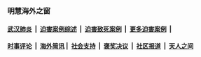 
### 明慧海外之窗

####  [武汉肺炎](indexes/365.md?t=04231201) &nbsp;|&nbsp;  [迫害案例综述](indexes/328.md?t=04231201) &nbsp;|&nbsp; [迫害致死案例](indexes/277.md?t=04231201)  &nbsp;|&nbsp; [更多迫害案例](indexes/81.md?t=04231201)  &nbsp;|&nbsp; 
####  [时事评论](indexes/19.md?t=04231201) &nbsp;|&nbsp; [海外简讯](indexes/245.md?t=04231201)&nbsp;|&nbsp;  [社会支持](indexes/140.md?t=04231201) &nbsp;|&nbsp; [褒奖决议](indexes/282.md?t=04231201) &nbsp;|&nbsp; [社区报道](indexes/91.md?t=04231201)  &nbsp;|&nbsp; [天人之间](indexes/78.md?t=04231201) 


